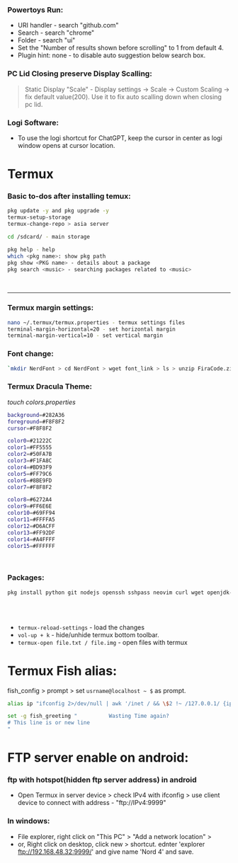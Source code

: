 
### Powertoys Run:

- URI handler - search "github.com"
- Search - search "chrome"
- Folder - search "ui"
- Set the "Number of results shown before scrolling" to 1 from default 4.
- Plugin hint: none - to disable auto suggestion below search box.

### PC Lid Closing preserve Display Scalling:
> Static Display "Scale" - Display settings -> Scale -> Custom Scaling -> fix default value(200). Use it to fix auto scalling down when closing pc lid.

### Logi Software:
- To use the logi shortcut for ChatGPT, keep the cursor in center as logi window opens at cursor location.


<!-- ============================================================= -->




# Termux

### Basic to-dos after installing temux:

```bash
pkg update -y and pkg upgrade -y
termux-setup-storage
termux-change-repo > asia server

cd /sdcard/ - main storage

pkg help - help
which <pkg name>: show pkg path
pkg show <PKG name> - details about a package
pkg search <music> - searching packages related to <music>
```
  
<br> <hr>

### Termux margin settings:

```bash
nano ~/.termux/termux.properties - termux settings files
terminal-margin-horizontal=20 - set horizontal margin
terminal-margin-vertical=10 - set vertical margin
```

### Font change:

```bash
`mkdir NerdFont > cd NerdFont > wget font_link > ls > unzip FiraCode.zip > rename `mv font.ttf ~/.termux`
```

### Termux Dracula Theme:

_touch colors.properties_
```bash
background=#282A36
foreground=#F8F8F2
cursor=#F8F8F2

color0=#21222C
color1=#FF5555
color2=#50FA7B
color3=#F1FA8C
color4=#BD93F9
color5=#FF79C6
color6=#8BE9FD
color7=#F8F8F2

color8=#6272A4
color9=#FF6E6E
color10=#69FF94
color11=#FFFFA5
color12=#D6ACFF
color13=#FF92DF
color14=#A4FFFF
color15=#FFFFFF
```

<br>

### Packages:

```bash
pkg install python git nodejs openssh sshpass neovim curl wget openjdk-17 which fish -y
```

<br>  <br>

- `termux-reload-settings` - load the changes
- `vol-up + k` - hide/unhide termux bottom toolbar.
- `termux-open file.txt / file.img` - open files with termux


# Termux Fish alias:
fish_config > prompt > set `usrname@localhost ~ $` as prompt.

```bash
alias ip "ifconfig 2>/dev/null | awk '/inet / && \$2 !~ /127.0.0.1/ {ip=\$2} END {print ip}'"

set -g fish_greeting "          Wasting Time again?
# This line is or new line
"

```

# FTP server enable on android:

### ftp with hotspot(hidden ftp server address) in android

- Open Termux in server device > check IPv4 with ifconfig > use client device to connect with address - "ftp://IPv4:9999"

### In windows:
- File explorer, right click on "This PC" > "Add a network location" > 
- or, Right click on desktop, click new > shortcut. ednter 'explorer ftp://192.168.48.32:9999/' and give name 'Nord 4' and save.